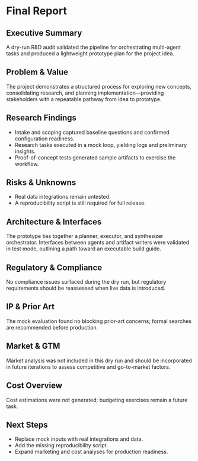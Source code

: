 # Final Report

## Executive Summary
A dry-run R&D audit validated the pipeline for orchestrating multi-agent tasks and produced a lightweight prototype plan for the project idea.

## Problem & Value
The project demonstrates a structured process for exploring new concepts, consolidating research, and planning implementation—providing stakeholders with a repeatable pathway from idea to prototype.

## Research Findings
- Intake and scoping captured baseline questions and confirmed configuration readiness.
- Research tasks executed in a mock loop, yielding logs and preliminary insights.
- Proof-of-concept tests generated sample artifacts to exercise the workflow.

## Risks & Unknowns
- Real data integrations remain untested.
- A reproducibility script is still required for full release.

## Architecture & Interfaces
The prototype ties together a planner, executor, and synthesizer orchestrator. Interfaces between agents and artifact writers were validated in test mode, outlining a path toward an executable build guide.

## Regulatory & Compliance
No compliance issues surfaced during the dry run, but regulatory requirements should be reassessed when live data is introduced.

## IP & Prior Art
The mock evaluation found no blocking prior-art concerns; formal searches are recommended before production.

## Market & GTM
Market analysis was not included in this dry run and should be incorporated in future iterations to assess competitive and go-to-market factors.

## Cost Overview
Cost estimations were not generated; budgeting exercises remain a future task.

## Next Steps
- Replace mock inputs with real integrations and data.
- Add the missing reproducibility script.
- Expand marketing and cost analyses for production readiness.
